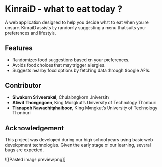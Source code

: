 # KinraiD - what to eat today ?
A web application designed to help you decide what to eat when you're unsure. KinraiD assists by randomly suggesting a menu that suits your preferences and lifestyle.

## Features
* Randomizes food suggestions based on your preferences.
* Avoids food choices that may trigger allergies.
* Suggests nearby food options by fetching data through Google APIs.

## Contributor
- **Siwakorn Sriveerakul**, Chulalongkorn University
- **Atiwit Thongngoen**, King Mongkut’s University of Technology Thonburi
- **Tinnapob Nawachitphaiboon**, King Mongkut’s University of Technology Thonburi

## Acknowledgement
This project was developed during our high school years using basic web development technologies. Given the early stage of our learning, several bugs are expected.


![[Pasted image preview.png]]
